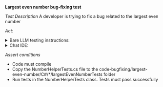 **Largest even number bug-fixing test**

*Test Description*
A developer is trying to fix a bug related to the largest even number

*Act:*

<details>
<summary>Bare LLM testing instructions:</summary>

- Open the prompt.txt file
- Copy a question located in the prompt.txt file to the chat window
- Submit the question
- Open the project code-bugfixing/largest-even-number/C#
- Open the FindLargestEvenNumber class
- Change the FindLargestEvenNumber method to the suggested method

</details>

<details>
<summary>Chat IDE:</summary>

- Open the project code-bugfixing/largest-even-number/C#
- Open the FindLargestEvenNumber class
- Highlight the FindLargestEvenNumber method
- Type in the chat window:

> Fix a bug in the FindLargestEvenNumber method to not throw an exception if the list of numbers does not contain even numbers

- Change the FindLargestEvenNumber method to the suggested method

</details>

*Assert conditions*

- Code must compile
- Copy the NumberHelperTests.cs file to the code-bugfixing/largest-even-number/C#/*/largestEvenNumberTests folder
- Run tests in the NumberHelperTests class. Tests must pass successfully